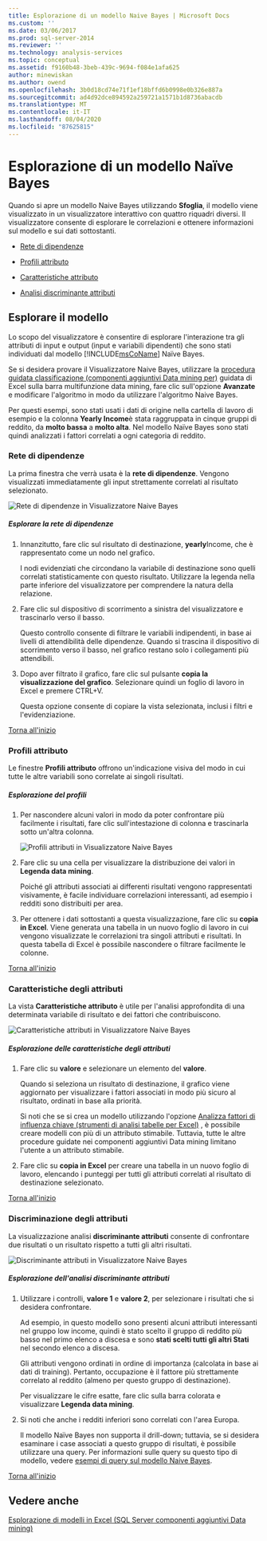 ```yaml
---
title: Esplorazione di un modello Naive Bayes | Microsoft Docs
ms.custom: ''
ms.date: 03/06/2017
ms.prod: sql-server-2014
ms.reviewer: ''
ms.technology: analysis-services
ms.topic: conceptual
ms.assetid: f9160b48-3beb-439c-9694-f084e1afa625
author: minewiskan
ms.author: owend
ms.openlocfilehash: 3b0d18cd74e71f1ef18bffd6b0998e0b326e887a
ms.sourcegitcommit: ad4d92dce894592a259721a1571b1d8736abacdb
ms.translationtype: MT
ms.contentlocale: it-IT
ms.lasthandoff: 08/04/2020
ms.locfileid: "87625815"
---
```

# <a name="browsing-a-naive-bayes-model"></a>Esplorazione di un modello Naïve Bayes
  Quando si apre un modello Naive Bayes utilizzando **Sfoglia**, il modello viene visualizzato in un visualizzatore interattivo con quattro riquadri diversi. Il visualizzatore consente di esplorare le correlazioni e ottenere informazioni sul modello e sui dati sottostanti.  
  
-   [Rete di dipendenze](#bkmk_DepNet)  
  
-   [Profili attributo](#bkmk_AttProf)  
  
-   [Caratteristiche attributo](#bkmk_AttChar)  
  
-   [Analisi discriminante attributi](#bkmk_AttDisc)  
  
##  <a name="explore-the-model"></a><a name="BKMK_Tabs"></a>Esplorare il modello  
 Lo scopo del visualizzatore è consentire di esplorare l'interazione tra gli attributi di input e output (input e variabili dipendenti) che sono stati individuati dal modello [!INCLUDE[msCoName](../includes/msconame-md.md)] Naïve Bayes.  
  
 Se si desidera provare il Visualizzatore Naive Bayes, utilizzare la [procedura guidata classificazione &#40;componenti aggiuntivi Data mining per&#41;](classify-wizard-data-mining-add-ins-for-excel.md) guidata di Excel sulla barra multifunzione data mining, fare clic sull'opzione **Avanzate** e modificare l'algoritmo in modo da utilizzare l'algoritmo Naive Bayes.  
  
 Per questi esempi, sono stati usati i dati di origine nella cartella di lavoro di esempio e la colonna **Yearly Income**è stata raggruppata in cinque gruppi di reddito, da **molto bassa** a **molto alta**. Nel modello Naïve Bayes sono stati quindi analizzati i fattori correlati a ogni categoria di reddito.  
  
###  <a name="dependency-network"></a><a name="bkmk_DepNet"></a>Rete di dipendenze  
 La prima finestra che verrà usata è la **rete di dipendenze**. Vengono visualizzati immediatamente gli input strettamente correlati al risultato selezionato.  
  
 ![Rete di dipendenze in Visualizzatore Naive Bayes](media/dm13-nb.gif "Rete di dipendenze in Visualizzatore Naive Bayes")  
  
##### <a name="explore-the-dependency-network"></a>Esplorare la rete di dipendenze  
  
1.  Innanzitutto, fare clic sul risultato di destinazione, **yearly**Income, che è rappresentato come un nodo nel grafico.  
  
     I nodi evidenziati che circondano la variabile di destinazione sono quelli correlati statisticamente con questo risultato. Utilizzare la legenda nella parte inferiore del visualizzatore per comprendere la natura della relazione.  
  
2.  Fare clic sul dispositivo di scorrimento a sinistra del visualizzatore e trascinarlo verso il basso.  
  
     Questo controllo consente di filtrare le variabili indipendenti, in base ai livelli di attendibilità delle dipendenze. Quando si trascina il dispositivo di scorrimento verso il basso, nel grafico restano solo i collegamenti più attendibili.  
  
3.  Dopo aver filtrato il grafico, fare clic sul pulsante **copia la visualizzazione del grafico**. Selezionare quindi un foglio di lavoro in Excel e premere CTRL+V.  
  
     Questa opzione consente di copiare la vista selezionata, inclusi i filtri e l'evidenziazione.  
  
 [Torna all'inizio](#BKMK_Tabs)  
  
###  <a name="attribute-profiles"></a><a name="bkmk_AttProf"></a> Profili attributo  
 Le finestre **Profili attributo** offrono un'indicazione visiva del modo in cui tutte le altre variabili sono correlate ai singoli risultati.  
  
##### <a name="explore-the-profiles"></a>Esplorazione del profili  
  
1.  Per nascondere alcuni valori in modo da poter confrontare più facilmente i risultati, fare clic sull'intestazione di colonna e trascinarla sotto un'altra colonna.  
  
     ![Profili attributi in Visualizzatore Naive Bayes](media/dm13-nb-attprof.gif "Profili attributi in Visualizzatore Naive Bayes")  
  
2.  Fare clic su una cella per visualizzare la distribuzione dei valori in **Legenda data mining**.  
  
     Poiché gli attributi associati ai differenti risultati vengono rappresentati visivamente, è facile individuare correlazioni interessanti, ad esempio i redditi sono distribuiti per area.  
  
3.  Per ottenere i dati sottostanti a questa visualizzazione, fare clic su **copia in Excel**. Viene generata una tabella in un nuovo foglio di lavoro in cui vengono visualizzate le correlazioni tra singoli attributi e risultati. In questa tabella di Excel è possibile nascondere o filtrare facilmente le colonne.  
  
 [Torna all'inizio](#BKMK_Tabs)  
  
###  <a name="attribute-characteristics"></a><a name="bkmk_AttChar"></a>Caratteristiche degli attributi  
 La vista **Caratteristiche attributo** è utile per l'analisi approfondita di una determinata variabile di risultato e dei fattori che contribuiscono.  
  
 ![Caratteristiche attributi in Visualizzatore Naive Bayes](media/dm13-nb-viewer.gif "Caratteristiche attributi in Visualizzatore Naive Bayes")  
  
##### <a name="explore-the-attribute-characteristics"></a>Esplorazione delle caratteristiche degli attributi  
  
1.  Fare clic su **valore** e selezionare un elemento del **valore**.  
  
     Quando si seleziona un risultato di destinazione, il grafico viene aggiornato per visualizzare i fattori associati in modo più sicuro al risultato, ordinati in base alla priorità.  
  
     Si noti che se si crea un modello utilizzando l'opzione [Analizza fattori di influenza chiave &#40;strumenti di analisi tabelle per Excel&#41;](analyze-key-influencers-table-analysis-tools-for-excel.md) , è possibile creare modelli con più di un attributo stimabile. Tuttavia, tutte le altre procedure guidate nei componenti aggiuntivi Data mining limitano l'utente a un attributo stimabile.  
  
2.  Fare clic su **copia in Excel** per creare una tabella in un nuovo foglio di lavoro, elencando i punteggi per tutti gli attributi correlati al risultato di destinazione selezionato.  
  
 [Torna all'inizio](#BKMK_Tabs)  
  
###  <a name="attribute-discrimination"></a><a name="bkmk_AttDisc"></a>Discriminazione degli attributi  
 La visualizzazione analisi **discriminante attributi** consente di confrontare due risultati o un risultato rispetto a tutti gli altri risultati.  
  
 ![Discriminante attributi in Visualizzatore Naive Bayes](media/dm13-nb-attdisc.gif "Discriminante attributi in Visualizzatore Naive Bayes")  
  
##### <a name="explore-attribute-discrimination"></a>Esplorazione dell'analisi discriminante attributi  
  
1.  Utilizzare i controlli, **valore 1** e **valore 2**, per selezionare i risultati che si desidera confrontare.  
  
     Ad esempio, in questo modello sono presenti alcuni attributi interessanti nel gruppo low income, quindi è stato scelto il gruppo di reddito più basso nel primo elenco a discesa e sono **stati scelti tutti gli altri Stati** nel secondo elenco a discesa.  
  
     Gli attributi vengono ordinati in ordine di importanza (calcolata in base ai dati di training). Pertanto, occupazione è il fattore più strettamente correlato al reddito (almeno per questo gruppo di destinazione).  
  
     Per visualizzare le cifre esatte, fare clic sulla barra colorata e visualizzare **Legenda data mining**.  
  
2.  Si noti che anche i redditi inferiori sono correlati con l'area Europa.  
  
     Il modello Naïve Bayes non supporta il drill-down; tuttavia, se si desidera esaminare i case associati a questo gruppo di risultati, è possibile utilizzare una query. Per informazioni sulle query su questo tipo di modello, vedere [esempi di query sul modello Naive Bayes](data-mining/naive-bayes-model-query-examples.md).  
  
 [Torna all'inizio](#BKMK_Tabs)  
  
## <a name="see-also"></a>Vedere anche  
 [Esplorazione di modelli in Excel &#40;SQL Server componenti aggiuntivi Data mining&#41;](browsing-models-in-excel-sql-server-data-mining-add-ins.md)  
  
  
